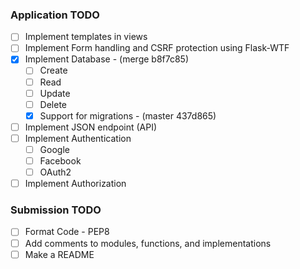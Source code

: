 ### Application TODO

- [ ] Implement templates in views
- [ ] Implement Form handling and CSRF protection using Flask-WTF
- [X] Implement Database - (merge b8f7c85)
	- [ ] Create
	- [ ] Read
	- [ ] Update
	- [ ] Delete
	- [X] Support for migrations - (master 437d865)
- [ ] Implement JSON endpoint (API)
- [ ] Implement Authentication
	- [ ] Google
	- [ ] Facebook
	- [ ] OAuth2
- [ ] Implement Authorization

### Submission TODO
- [ ] Format Code - PEP8
- [ ] Add comments to modules, functions, and implementations
- [ ] Make a README